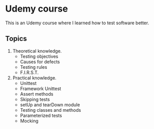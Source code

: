 # Udemy course
This is an Udemy course where I learned how to test software better.

## Topics
1. Theoretical knowledge.
    - Testing objectives
    - Causes for defects
    - Testing rules
    - F.I.R.S.T.
2. Practical knowledge.
    - Unittest
    - Framework Unittest
    - Assert methods
    - Skipping tests
    - setUp and tearDown module
    - Testing classes and methods
    - Parameterized tests
    - Mocking
